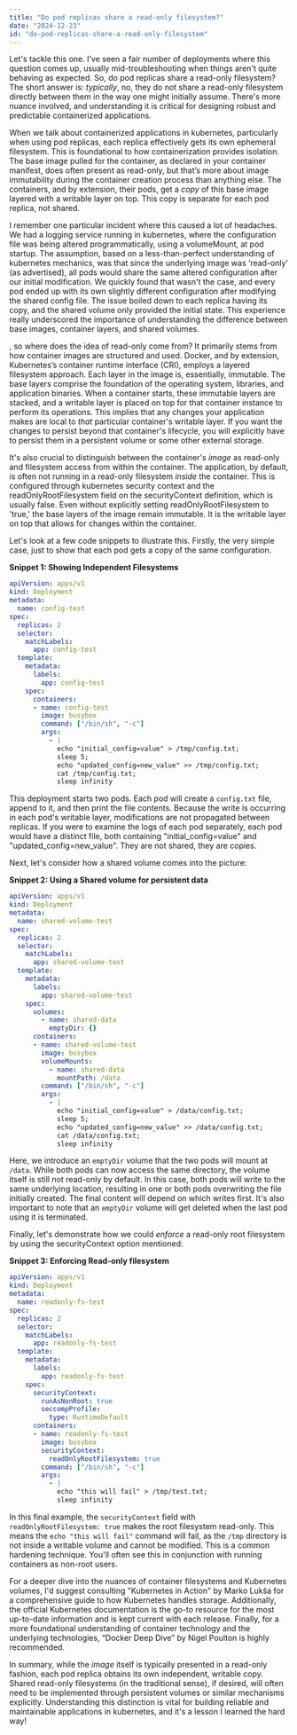 ```yaml
---
title: "Do pod replicas share a read-only filesystem?"
date: "2024-12-23"
id: "do-pod-replicas-share-a-read-only-filesystem"
---
```


Let's tackle this one. I’ve seen a fair number of deployments where this question comes up, usually mid-troubleshooting when things aren't quite behaving as expected. So, do pod replicas share a read-only filesystem? The short answer is: *typically*, no, they do not share a read-only filesystem directly between them in the way one might initially assume. There's more nuance involved, and understanding it is critical for designing robust and predictable containerized applications.

When we talk about containerized applications in kubernetes, particularly when using pod replicas, each replica effectively gets its own ephemeral filesystem. This is foundational to how containerization provides isolation. The base image pulled for the container, as declared in your container manifest, does often present as read-only, but that’s more about image immutability during the container creation process than anything else. The containers, and by extension, their pods, get a *copy* of this base image layered with a writable layer on top. This copy is separate for each pod replica, not shared.

I remember one particular incident where this caused a lot of headaches. We had a logging service running in kubernetes, where the configuration file was being altered programmatically, using a volumeMount, at pod startup. The assumption, based on a less-than-perfect understanding of kubernetes mechanics, was that since the underlying image was ‘read-only’ (as advertised), all pods would share the same altered configuration after our initial modification. We quickly found that wasn't the case, and every pod ended up with its own slightly different configuration after modifying the shared config file. The issue boiled down to each replica having its copy, and the shared volume only provided the initial state. This experience really underscored the importance of understanding the difference between base images, container layers, and shared volumes.

, so where does the idea of read-only come from? It primarily stems from how container images are structured and used. Docker, and by extension, Kubernetes’s container runtime interface (CRI), employs a layered filesystem approach. Each layer in the image is, essentially, immutable. The base layers comprise the foundation of the operating system, libraries, and application binaries. When a container starts, these immutable layers are stacked, and a writable layer is placed on top for that container instance to perform its operations. This implies that any changes your application makes are local to *that* particular container's writable layer. If you want the changes to persist beyond that container's lifecycle, you will explicitly have to persist them in a persistent volume or some other external storage.

It's also crucial to distinguish between the container's *image* as read-only and filesystem access from within the container. The application, by default, is often not running in a read-only filesystem *inside* the container. This is configured through kubernetes security context and the readOnlyRootFilesystem field on the securityContext definition, which is usually false. Even without explicitly setting readOnlyRootFilesystem to 'true,' the base layers of the image remain immutable. It is the writable layer on top that allows for changes within the container.

Let's look at a few code snippets to illustrate this. Firstly, the very simple case, just to show that each pod gets a copy of the same configuration.

**Snippet 1: Showing Independent Filesystems**

```yaml
apiVersion: apps/v1
kind: Deployment
metadata:
  name: config-test
spec:
  replicas: 2
  selector:
    matchLabels:
      app: config-test
  template:
    metadata:
      labels:
        app: config-test
    spec:
      containers:
      - name: config-test
        image: busybox
        command: ["/bin/sh", "-c"]
        args:
          - |
            echo "initial_config=value" > /tmp/config.txt;
            sleep 5;
            echo "updated_config=new_value" >> /tmp/config.txt;
            cat /tmp/config.txt;
            sleep infinity
```
This deployment starts two pods. Each pod will create a `config.txt` file, append to it, and then print the file contents. Because the write is occurring in each pod's writable layer, modifications are not propagated between replicas. If you were to examine the logs of each pod separately, each pod would have a distinct file, both containing "initial_config=value" and "updated_config=new_value". They are not shared, they are copies.

Next, let's consider how a shared volume comes into the picture:

**Snippet 2: Using a Shared volume for persistent data**
```yaml
apiVersion: apps/v1
kind: Deployment
metadata:
  name: shared-volume-test
spec:
  replicas: 2
  selector:
    matchLabels:
      app: shared-volume-test
  template:
    metadata:
      labels:
        app: shared-volume-test
    spec:
      volumes:
        - name: shared-data
          emptyDir: {}
      containers:
      - name: shared-volume-test
        image: busybox
        volumeMounts:
          - name: shared-data
            mountPath: /data
        command: ["/bin/sh", "-c"]
        args:
          - |
            echo "initial_config=value" > /data/config.txt;
            sleep 5;
            echo "updated_config=new_value" >> /data/config.txt;
            cat /data/config.txt;
            sleep infinity

```

Here, we introduce an `emptyDir` volume that the two pods will mount at `/data`. While both pods can now access the same directory, the volume itself is still not read-only by default. In this case, both pods will write to the same underlying location, resulting in one or both pods overwriting the file initially created. The final content will depend on which writes first. It's also important to note that an `emptyDir` volume will get deleted when the last pod using it is terminated.

Finally, let's demonstrate how we could *enforce* a read-only root filesystem by using the securityContext option mentioned:

**Snippet 3: Enforcing Read-only filesystem**

```yaml
apiVersion: apps/v1
kind: Deployment
metadata:
  name: readonly-fs-test
spec:
  replicas: 2
  selector:
    matchLabels:
      app: readonly-fs-test
  template:
    metadata:
      labels:
        app: readonly-fs-test
    spec:
      securityContext:
        runAsNonRoot: true
        seccompProfile:
          type: RuntimeDefault
      containers:
      - name: readonly-fs-test
        image: busybox
        securityContext:
          readOnlyRootFilesystem: true
        command: ["/bin/sh", "-c"]
        args:
          - |
            echo "this will fail" > /tmp/test.txt;
            sleep infinity

```
In this final example, the `securityContext` field with `readOnlyRootFilesystem: true` makes the root filesystem read-only. This means the `echo "this will fail"` command will fail, as the `/tmp` directory is not inside a writable volume and cannot be modified. This is a common hardening technique. You'll often see this in conjunction with running containers as non-root users.

For a deeper dive into the nuances of container filesystems and Kubernetes volumes, I'd suggest consulting "Kubernetes in Action" by Marko Lukša for a comprehensive guide to how Kubernetes handles storage. Additionally, the official Kubernetes documentation is the go-to resource for the most up-to-date information and is kept current with each release. Finally, for a more foundational understanding of container technology and the underlying technologies, “Docker Deep Dive” by Nigel Poulton is highly recommended.

In summary, while the *image* itself is typically presented in a read-only fashion, each pod replica obtains its own independent, writable copy. Shared read-only filesystems (in the traditional sense), if desired, will often need to be implemented through persistent volumes or similar mechanisms explicitly. Understanding this distinction is vital for building reliable and maintainable applications in kubernetes, and it's a lesson I learned the hard way!
